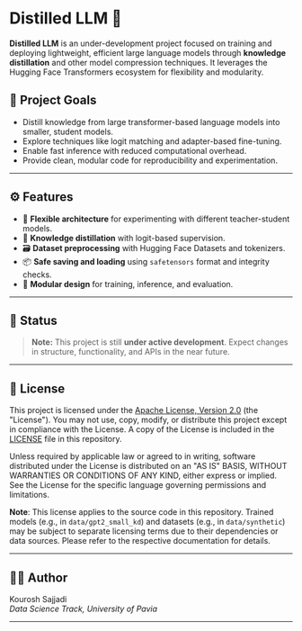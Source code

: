 # Distilled LLM 🚀

**Distilled LLM** is an under-development project focused on training and deploying lightweight, efficient large language models through **knowledge distillation** and other model compression techniques. It leverages the Hugging Face Transformers ecosystem for flexibility and modularity.

## 📌 Project Goals

- Distill knowledge from large transformer-based language models into smaller, student models.
- Explore techniques like logit matching and adapter-based fine-tuning.
- Enable fast inference with reduced computational overhead.
- Provide clean, modular code for reproducibility and experimentation.

---

## ⚙️ Features

- 🔧 **Flexible architecture** for experimenting with different teacher-student models.
- 🧠 **Knowledge distillation** with logit-based supervision.
- 🗃️ **Dataset preprocessing** with Hugging Face Datasets and tokenizers.
- 📦 **Safe saving and loading** using `safetensors` format and integrity checks.
- 🧪 **Modular design** for training, inference, and evaluation.

---

## 🚧 Status

> **Note:** This project is still **under active development**. Expect changes in structure, functionality, and APIs in the near future.

---

## 📄 License

This project is licensed under the [Apache License, Version 2.0](https://www.apache.org/licenses/LICENSE-2.0) (the "License"). You may not use, copy, modify, or distribute this project except in compliance with the License. A copy of the License is included in the [LICENSE](./LICENSE) file in this repository.

Unless required by applicable law or agreed to in writing, software distributed under the License is distributed on an "AS IS" BASIS, WITHOUT WARRANTIES OR CONDITIONS OF ANY KIND, either express or implied. See the License for the specific language governing permissions and limitations.

**Note**: This license applies to the source code in this repository. Trained models (e.g., in `data/gpt2_small_kd`) and datasets (e.g., in `data/synthetic`) may be subject to separate licensing terms due to their dependencies or data sources. Please refer to the respective documentation for details.

---

## 👨‍💻 Author

Kourosh Sajjadi  
_Data Science Track, University of Pavia_

---